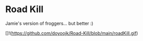 # Road Kill
Jamie's version of froggers... but better :)

[]!(https://github.com/doyoojk/Road-Kill/blob/main/roadKill.gif)
